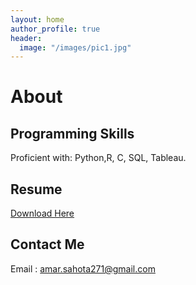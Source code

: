 ```yaml
---
layout: home
author_profile: true
header: 
  image: "/images/pic1.jpg"
---
```


# About

## Programming Skills 

Proficient with: Python,R, C, SQL, Tableau.

## Resume 

[Download Here](https://github.com/amarsahota/projects/blob/master/Resume/Amar%20Sahota%20Resume%20.pdf)

## Contact Me 
Email : amar.sahota271@gmail.com



